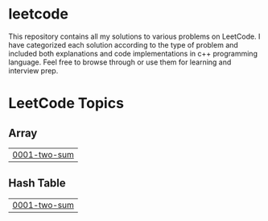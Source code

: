 # leetcode
This repository contains all my solutions to various problems on LeetCode. I have categorized each solution according to the type of problem and included both explanations and code implementations in c++ programming language. Feel free to browse through or use them for learning and interview prep.

<!---LeetCode Topics Start-->
# LeetCode Topics
## Array
|  |
| ------- |
| [0001-two-sum](https://github.com/ROSHAN2103/leetcode/tree/master/0001-two-sum) |
## Hash Table
|  |
| ------- |
| [0001-two-sum](https://github.com/ROSHAN2103/leetcode/tree/master/0001-two-sum) |
<!---LeetCode Topics End-->